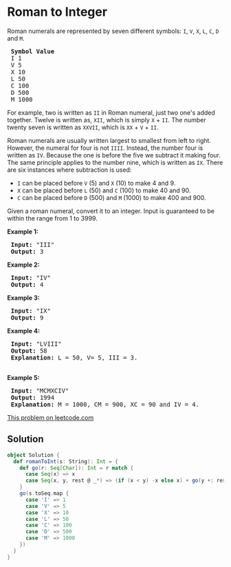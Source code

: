 # Roman to Integer

<p>Roman numerals are represented by seven different symbols:&nbsp;<code>I</code>, <code>V</code>, <code>X</code>, <code>L</code>, <code>C</code>, <code>D</code> and <code>M</code>.</p>
 
 <pre>
 <strong>Symbol</strong> <strong>Value</strong>
 I 1
 V 5
 X 10
 L 50
 C 100
 D 500
 M 1000</pre>
 
 <p>For example,&nbsp;two is written as <code>II</code>&nbsp;in Roman numeral, just two one&#39;s added together. Twelve is written as, <code>XII</code>, which is simply <code>X</code> + <code>II</code>. The number twenty seven is written as <code>XXVII</code>, which is <code>XX</code> + <code>V</code> + <code>II</code>.</p>
 
 <p>Roman numerals are usually written largest to smallest from left to right. However, the numeral for four is not <code>IIII</code>. Instead, the number four is written as <code>IV</code>. Because the one is before the five we subtract it making four. The same principle applies to the number nine, which is written as <code>IX</code>. There are six instances where subtraction is used:</p>
 
 <ul>
 <li><code>I</code> can be placed before <code>V</code> (5) and <code>X</code> (10) to make 4 and 9.&nbsp;</li>
 <li><code>X</code> can be placed before <code>L</code> (50) and <code>C</code> (100) to make 40 and 90.&nbsp;</li>
 <li><code>C</code> can be placed before <code>D</code> (500) and <code>M</code> (1000) to make 400 and 900.</li>
 </ul>
 
 <p>Given a roman numeral, convert it to an integer. Input is guaranteed to be within the range from 1 to 3999.</p>
 
 <p><strong>Example 1:</strong></p>
 
 <pre>
 <strong>Input:</strong>&nbsp;&quot;III&quot;
 <strong>Output:</strong> 3</pre>
 
 <p><strong>Example 2:</strong></p>
 
 <pre>
 <strong>Input:</strong>&nbsp;&quot;IV&quot;
 <strong>Output:</strong> 4</pre>
 
 <p><strong>Example 3:</strong></p>
 
 <pre>
 <strong>Input:</strong>&nbsp;&quot;IX&quot;
 <strong>Output:</strong> 9</pre>
 
 <p><strong>Example 4:</strong></p>
 
 <pre>
 <strong>Input:</strong>&nbsp;&quot;LVIII&quot;
 <strong>Output:</strong> 58
 <strong>Explanation:</strong> L = 50, V= 5, III = 3.
 </pre>
 
 <p><strong>Example 5:</strong></p>
 
 <pre>
 <strong>Input:</strong>&nbsp;&quot;MCMXCIV&quot;
 <strong>Output:</strong> 1994
 <strong>Explanation:</strong> M = 1000, CM = 900, XC = 90 and IV = 4.</pre>


[This problem on leetcode.com](https://leetcode.com/problems/roman-to-integer/)

## Solution

```scala
object Solution {
  def romanToInt(s: String): Int = {
    def go(r: Seq[Char]): Int = r match {
      case Seq(x) => x
      case Seq(x, y, rest @ _*) => (if (x < y) -x else x) + go(y +: rest)
    }
    go(s.toSeq.map {
      case 'I' => 1
      case 'V' => 5
      case 'X' => 10
      case 'L' => 50
      case 'C' => 100
      case 'D' => 500
      case 'M' => 1000
    })
  }
}
```
